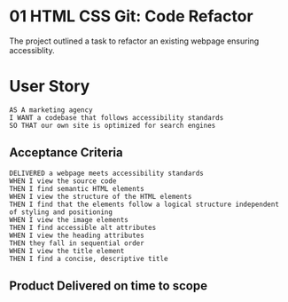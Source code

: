 # 01 HTML CSS Git: Code Refactor
The project outlined a task to refactor an existing webpage ensuring accessiblity. 

# User Story

```
AS A marketing agency
I WANT a codebase that follows accessibility standards
SO THAT our own site is optimized for search engines
```

## Acceptance Criteria

```
DELIVERED a webpage meets accessibility standards
WHEN I view the source code
THEN I find semantic HTML elements
WHEN I view the structure of the HTML elements
THEN I find that the elements follow a logical structure independent of styling and positioning
WHEN I view the image elements
THEN I find accessible alt attributes
WHEN I view the heading attributes
THEN they fall in sequential order
WHEN I view the title element
THEN I find a concise, descriptive title
```
## Product Delivered on time to scope
```


